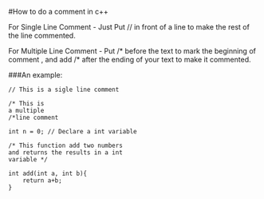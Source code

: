 #How to do a comment in c++

For Single Line Comment - Just Put // in front of a line to make the rest of the line commented.

For Multiple Line Comment - Put /* before the text to mark the beginning of comment , and add /* after the ending of your text to make it commented.

###An example:

	// This is a sigle line comment
	
	/* This is 
	a multiple 
	/*line comment

	int n = 0; // Declare a int variable

	/* This function add two numbers
	and returns the results in a int
	variable */
	
	int add(int a, int b){
		return a+b;
	}